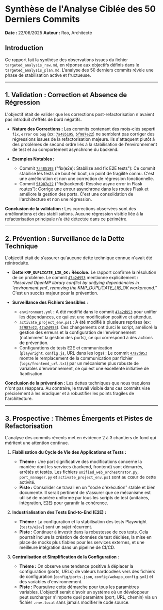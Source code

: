 # Synthèse de l'Analyse Ciblée des 50 Derniers Commits

**Date :** 22/06/2025
**Auteur :** Roo, Architecte

## Introduction

Ce rapport fait la synthèse des observations issues du fichier `targeted_analysis_raw.md`, en réponse aux objectifs définis dans le `targeted_analysis_plan.md`. L'analyse des 50 derniers commits révèle une phase de stabilisation active et fructueuse.

---

## 1. Validation : Correction et Absence de Régression

L'objectif était de valider que les corrections post-refactorisation n'avaient pas introduit d'effets de bord négatifs.

*   **Nature des Corrections :** Les commits contenant des mots-clés seperti `fix`, `error` ou `bug` (ex: [`7a485195`](_#), [`5f987e22`](_#)) ne semblent pas corriger des régressions issues de la refactorisation majeure. Ils s'attaquent plutôt à des problèmes de second ordre liés à la stabilisation de l'environnement de test et au comportement asynchrone du backend.

*   **Exemples Notables :**
    *   Commit [`7a485195`](_#) ("fix(e2e): Stabilize and fix E2E tests"): Ce commit stabilise les tests de bout en bout, un point de fragilité connu. C'est une amélioration et non une correction de régression fonctionnelle.
    *   Commit [`5f987e22`](_#) ("fix(backend): Resolve async error in Flask routes"): Corrige une erreur asynchrone dans les routes Flask et améliore la gestion des ports. C'est une consolidation de l'architecture et non une régression.

**Conclusion de la validation :** Les corrections observées sont des améliorations et des stabilisations. Aucune régression visible liée à la refactorisation principale n'a été détectée dans ce périmètre.

---

## 2. Prévention : Surveillance de la Dette Technique

L'objectif était de s'assurer qu'aucune dette technique connue n'avait été réintroduite.

*   **Dette `KMP_DUPLICATE_LIB_OK` :** **Résolue.** Le rapport confirme la résolution de ce problème. Le commit [`47a2d953`](_#) mentionne explicitement : *"Resolved OpenMP library conflict by unifying dependencies in 'environment.yml', removing the KMP_DUPLICATE_LIB_OK workaround."* C'est un succès majeur pour la prévention.

*   **Surveillance des Fichiers Sensibles :**
    *   `environment.yml` : A été modifié dans le commit [`47a2d953`](_#) pour unifier les dépendances, ce qui est une modification positive et attendue.
    *   `activate_project_env.ps1` : A été modifié à plusieurs reprises (ex: [`5f987e22`](_#), [`47a2d953`](_#)). Ces changements ont durci le script, amélioré la gestion des erreurs et la configuration de l'environnement (notamment la gestion des ports), ce qui correspond à des actions de prévention.
    *   Configurations de tests E2E et communication (`playwright.config.js`, URL dans les logs) : Le commit [`47a2d953`](_#) montre le remplacement de la communication par fichier (`logs/frontend_url.txt`) par un mécanisme plus robuste de variables d'environnement, ce qui est une excellente initiative de fiabilisation.

**Conclusion de la prévention :** Les dettes techniques que nous traquions n'ont pas réapparu. Au contraire, le travail visible dans ces commits vise précisément à les éradiquer et à robustifier les points fragiles de l'architecture.

---

## 3. Prospective : Thèmes Émergents et Pistes de Refactorisation

L'analyse des commits récents met en évidence 2 à 3 chantiers de fond qui méritent une attention continue.

1.  **Fiabilisation du Cycle de Vie des Applications et Tests :**
    *   **Thème :** Une part significative des modifications concerne la manière dont les services (backend, frontend) sont démarrés, arrêtés et testés. Les fichiers `unified_web_orchestrator.py`, `port_manager.py` et `activate_project_env.ps1` sont au cœur de cette activité.
    *   **Piste :** Consolider ce travail en un "socle d'exécution" stable et bien documenté. Il serait pertinent de s'assurer que ce mécanisme est utilisé de manière uniforme par tous les scripts de test (unitaires, intégration, E2E) pour garantir la cohérence.

2.  **Industrialisation des Tests End-to-End (E2E) :**
    *   **Thème :** La configuration et la stabilisation des tests Playwright (`tests/e2e/`) sont un sujet récurrent.
    *   **Piste :** Continuer à investir dans la robustesse de ces tests. Cela pourrait inclure la création de données de test dédiées, la mise en place de mocks plus fiables pour les services externes, et une meilleure intégration dans un pipeline de CI/CD.

3.  **Centralisation et Simplification de la Configuration :**
    *   **Thème :** On observe une tendance positive à déplacer la configuration (ports, URLs) de valeurs hardcodées vers des fichiers de configuration (`config/ports.json`, `config/webapp_config.yml`) et des variables d'environnement.
    *   **Piste :** Poursuivre cette démarche pour tous les paramètres variables. L'objectif serait d'avoir un système où un développeur peut surcharger n'importe quel paramètre (port, URL, chemin) via un fichier `.env.local` sans jamais modifier le code source.